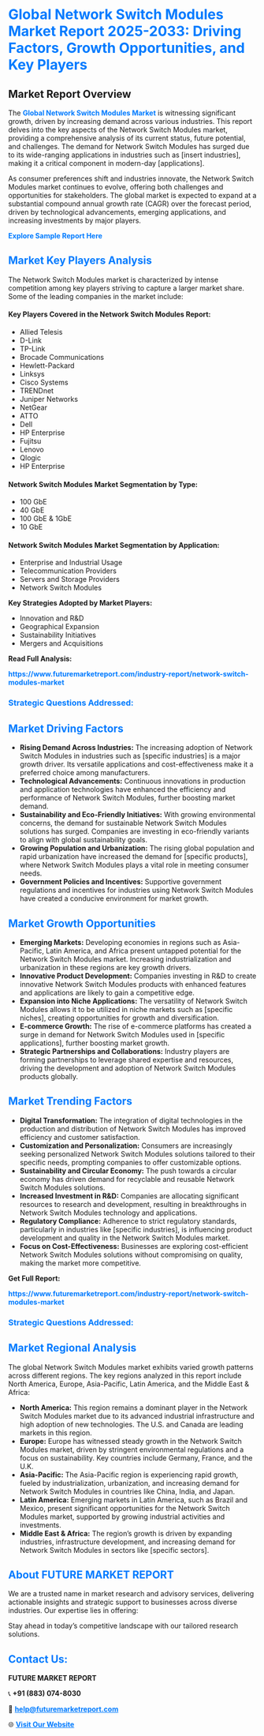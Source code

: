 <h1 style="color: #007BFF;">Global Network Switch Modules Market Report 2025-2033: Driving Factors, Growth Opportunities, and Key Players</h1>

<section id="overview">
<h2>Market Report Overview</h2>
<p>The <a href="https://www.futuremarketreport.com/industry-report/network-switch-modules-market" style="color: #007BFF; text-decoration: none;"><strong>Global Network Switch Modules Market</strong></a> is witnessing significant growth, driven by increasing demand across various industries. This report delves into the key aspects of the Network Switch Modules market, providing a comprehensive analysis of its current status, future potential, and challenges. The demand for Network Switch Modules has surged due to its wide-ranging applications in industries such as [insert industries], making it a critical component in modern-day [applications].</p>
<p>As consumer preferences shift and industries innovate, the Network Switch Modules market continues to evolve, offering both challenges and opportunities for stakeholders. The global market is expected to expand at a substantial compound annual growth rate (CAGR) over the forecast period, driven by technological advancements, emerging applications, and increasing investments by major players.</p>
</section>

<section id="overview">
<p><a href="https://www.futuremarketreport.com/request-sample/reportId=127774" style="color: #007BFF; text-decoration: none;"><strong>Explore Sample Report Here</strong></a></p>
</section>

<section id="key-players">
<h2 style="color: #007BFF;">Market Key Players Analysis</h2>
<p>The Network Switch Modules market is characterized by intense competition among key players striving to capture a larger market share. Some of the leading companies in the market include:</p>
<h4>Key Players Covered in the Network Switch Modules Report:</h4>
<ul><li>Allied Telesis</li><li>D-Link</li><li>TP-Link</li><li>Brocade Communications</li><li>Hewlett-Packard</li><li>Linksys</li><li>Cisco Systems</li><li>TRENDnet</li><li>Juniper Networks</li><li>NetGear</li><li>ATTO</li><li>Dell</li><li>HP Enterprise</li><li>Fujitsu</li><li>Lenovo</li><li>Qlogic</li><li>HP Enterprise</li></ul>
<h4>Network Switch Modules Market Segmentation by Type:</h4>
<ul><li>100 GbE</li><li>40 GbE</li><li>100 GbE &amp; 1GbE</li><li>10 GbE</li></ul>

<h4>Network Switch Modules Market Segmentation by Application:</h4>
<ul><li>Enterprise and Industrial Usage</li><li>Telecommunication Providers</li><li>Servers and Storage Providers</li><li>Network Switch Modules</li></ul>
<p><strong>Key Strategies Adopted by Market Players:</strong></p>
<ul>
<li>Innovation and R&D</li>
<li>Geographical Expansion</li>
<li>Sustainability Initiatives</li>
<li>Mergers and Acquisitions</li>
</ul>
</section>

<section>
<p><strong>Read Full Analysis: </strong></p><a href="https://www.futuremarketreport.com/industry-report/network-switch-modules-market" style="color: #007BFF; text-decoration: none;"><strong>https://www.futuremarketreport.com/industry-report/network-switch-modules-market</strong></a>
<h3 style="color: #007BFF;">Strategic Questions Addressed:</h3>
</section>

<section id="driving-factors">
<h2 style="color: #007BFF;">Market Driving Factors</h2>
<ul>
<li><strong>Rising Demand Across Industries:</strong> The increasing adoption of Network Switch Modules in industries such as [specific industries] is a major growth driver. Its versatile applications and cost-effectiveness make it a preferred choice among manufacturers.</li>
<li><strong>Technological Advancements:</strong> Continuous innovations in production and application technologies have enhanced the efficiency and performance of Network Switch Modules, further boosting market demand.</li>
<li><strong>Sustainability and Eco-Friendly Initiatives:</strong> With growing environmental concerns, the demand for sustainable Network Switch Modules solutions has surged. Companies are investing in eco-friendly variants to align with global sustainability goals.</li>
<li><strong>Growing Population and Urbanization:</strong> The rising global population and rapid urbanization have increased the demand for [specific products], where Network Switch Modules plays a vital role in meeting consumer needs.</li>
<li><strong>Government Policies and Incentives:</strong> Supportive government regulations and incentives for industries using Network Switch Modules have created a conducive environment for market growth.</li>
</ul>
</section>

<section id="growth-opportunities">
<h2 style="color: #007BFF;">Market Growth Opportunities</h2>
<ul>
<li><strong>Emerging Markets:</strong> Developing economies in regions such as Asia-Pacific, Latin America, and Africa present untapped potential for the Network Switch Modules market. Increasing industrialization and urbanization in these regions are key growth drivers.</li>
<li><strong>Innovative Product Development:</strong> Companies investing in R&D to create innovative Network Switch Modules products with enhanced features and applications are likely to gain a competitive edge.</li>
<li><strong>Expansion into Niche Applications:</strong> The versatility of Network Switch Modules allows it to be utilized in niche markets such as [specific niches], creating opportunities for growth and diversification.</li>
<li><strong>E-commerce Growth:</strong> The rise of e-commerce platforms has created a surge in demand for Network Switch Modules used in [specific applications], further boosting market growth.</li>
<li><strong>Strategic Partnerships and Collaborations:</strong> Industry players are forming partnerships to leverage shared expertise and resources, driving the development and adoption of Network Switch Modules products globally.</li>
</ul>
</section>

<section id="trending-factors">
<h2 style="color: #007BFF;">Market Trending Factors</h2>
<ul>
<li><strong>Digital Transformation:</strong> The integration of digital technologies in the production and distribution of Network Switch Modules has improved efficiency and customer satisfaction.</li>
<li><strong>Customization and Personalization:</strong> Consumers are increasingly seeking personalized Network Switch Modules solutions tailored to their specific needs, prompting companies to offer customizable options.</li>
<li><strong>Sustainability and Circular Economy:</strong> The push towards a circular economy has driven demand for recyclable and reusable Network Switch Modules solutions.</li>
<li><strong>Increased Investment in R&D:</strong> Companies are allocating significant resources to research and development, resulting in breakthroughs in Network Switch Modules technology and applications.</li>
<li><strong>Regulatory Compliance:</strong> Adherence to strict regulatory standards, particularly in industries like [specific industries], is influencing product development and quality in the Network Switch Modules market.</li>
<li><strong>Focus on Cost-Effectiveness:</strong> Businesses are exploring cost-efficient Network Switch Modules solutions without compromising on quality, making the market more competitive.</li>
</ul>
</section>

<section>
<p><strong>Get Full Report: </strong></p><a href="https://www.futuremarketreport.com/industry-report/network-switch-modules-market" style="color: #007BFF; text-decoration: none;"><strong>https://www.futuremarketreport.com/industry-report/network-switch-modules-market</strong></a>
<h3 style="color: #007BFF;">Strategic Questions Addressed:</h3>
</section>


<section id="regional-analysis">
<h2 style="color: #007BFF;">Market Regional Analysis</h2>
<p>The global Network Switch Modules market exhibits varied growth patterns across different regions. The key regions analyzed in this report include North America, Europe, Asia-Pacific, Latin America, and the Middle East & Africa:</p>
<ul>
<li><strong>North America:</strong> This region remains a dominant player in the Network Switch Modules market due to its advanced industrial infrastructure and high adoption of new technologies. The U.S. and Canada are leading markets in this region.</li>
<li><strong>Europe:</strong> Europe has witnessed steady growth in the Network Switch Modules market, driven by stringent environmental regulations and a focus on sustainability. Key countries include Germany, France, and the U.K.</li>
<li><strong>Asia-Pacific:</strong> The Asia-Pacific region is experiencing rapid growth, fueled by industrialization, urbanization, and increasing demand for Network Switch Modules in countries like China, India, and Japan.</li>
<li><strong>Latin America:</strong> Emerging markets in Latin America, such as Brazil and Mexico, present significant opportunities for the Network Switch Modules market, supported by growing industrial activities and investments.</li>
<li><strong>Middle East & Africa:</strong> The region’s growth is driven by expanding industries, infrastructure development, and increasing demand for Network Switch Modules in sectors like [specific sectors].</li>
</ul>
</section>

<footer>
<h2 style="color: #007BFF;">About FUTURE MARKET REPORT</h2>
<p>We are a trusted name in market research and advisory services, delivering actionable insights and strategic support to businesses across diverse industries. Our expertise lies in offering:</p>

<p>Stay ahead in today’s competitive landscape with our tailored research solutions.</p>

<h2 style="color: #007BFF;">Contact Us:</h2>
<p><strong>FUTURE MARKET REPORT</strong></p>
<p>📞 <strong>+91 (883) 074-8030</strong></p>
<p>📧 <strong><a href="mailto:help@futuremarketreport.com" style="color: #007BFF;">help@futuremarketreport.com</a></strong></p>
<p>🌐 <strong><a href="https://www.futuremarketreport.com/" style="color: #007BFF;">Visit Our Website</a></strong></p>
</footer>